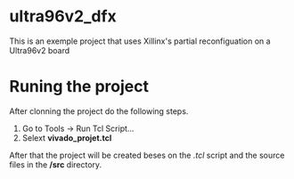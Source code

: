 # ultra96v2_dfx

This is an exemple project that uses Xillinx's partial reconfiguation on a Ultra96v2 board

# Runing the project

After clonning the project do the following steps.
  
1.  Go to Tools -> Run Tcl Script... 
2.  Selext **vivado_projet.tcl**

After that the project will be created beses on the *.tcl* script  and the source files in the 
**/src** directory.

